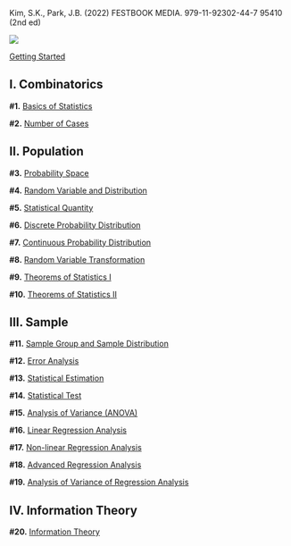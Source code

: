 Kim, S.K., Park, J.B. (2022) FESTBOOK MEDIA. 979-11-92302-44-7 95410 (2nd ed)

[![](https://github.com/JB243/jb243.github.io/blob/master/_posts/1.png?raw=true)](http://www.yes24.com/Product/Goods/108232912)

[Getting Started](https://nate9389.tistory.com/1641)

## **Ⅰ. Combinatorics** 

**#1.** [Basics of Statistics](https://classroom.tistory.com/31)

**#2.** [Number of Cases](https://classroom.tistory.com/33)

## **Ⅱ. Population**

**#3.** [Probability Space](https://classroom.tistory.com/34)

**#4.** [Random Variable and Distribution](https://classroom.tistory.com/35)

**#5.** [Statistical Quantity](https://classroom.tistory.com/36)

**#6.** [Discrete Probability Distribution](https://classroom.tistory.com/37)

**#7.** [Continuous Probability Distribution](https://classroom.tistory.com/38)

**#8.** [Random Variable Transformation](https://classroom.tistory.com/40)

**#9.** [Theorems of Statistics Ⅰ](https://classroom.tistory.com/39)

**#10.** [Theorems of Statistics Ⅱ](https://classroom.tistory.com/41)

## **Ⅲ. Sample**

**#11.** [Sample Group and Sample Distribution](https://classroom.tistory.com/42)

**#12.** [Error Analysis](https://classroom.tistory.com/43)

**#13.** [Statistical Estimation](https://classroom.tistory.com/44)

**#14.** [Statistical Test](https://classroom.tistory.com/45)

**#15.** [Analysis of Variance (ANOVA)](https://classroom.tistory.com/46)

**#16.** [Linear Regression Analysis](https://classroom.tistory.com/47)

**#17.** [Non-linear Regression Analysis](https://classroom.tistory.com/48)

**#18.** [Advanced Regression Analysis](https://classroom.tistory.com/49)

**#19.** [Analysis of Variance of Regression Analysis](https://classroom.tistory.com/50)

## **Ⅳ. Information Theory**

**#20.** [Information Theory](https://classroom.tistory.com/51)
